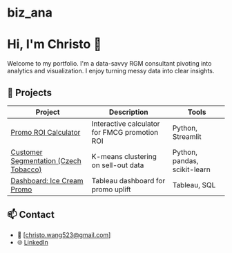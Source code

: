 # biz_ana
# Hi, I'm Christo 👋

Welcome to my portfolio. I'm a data-savvy RGM consultant pivoting into analytics and visualization. I enjoy turning messy data into clear insights.

## 🔧 Projects

| Project | Description | Tools |
|--------|-------------|-------|
| [Promo ROI Calculator](https://github.com/christo-data/promo-roi) | Interactive calculator for FMCG promotion ROI | Python, Streamlit |
| [Customer Segmentation (Czech Tobacco)](https://github.com/christo-data/czech-segmentation) | K-means clustering on sell-out data | Python, pandas, scikit-learn |
| [Dashboard: Ice Cream Promo](https://github.com/christo-data/icecream-dashboard) | Tableau dashboard for promo uplift | Tableau, SQL |

## 📫 Contact

- 📧 [christo.wang523@gmail.com]
- 🌐 [LinkedIn](https://linkedin.com/in/yourname)
